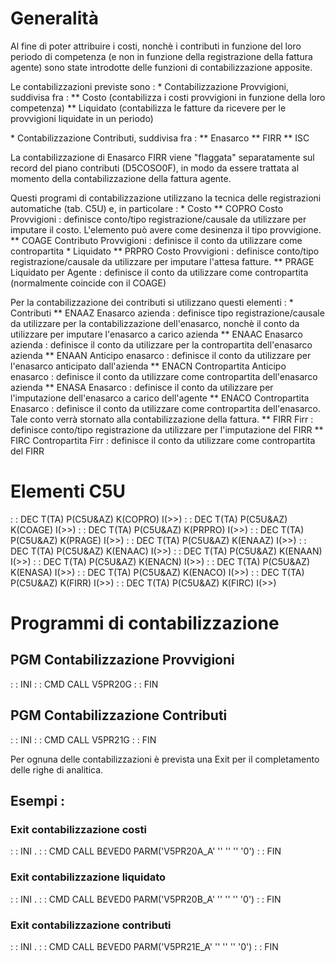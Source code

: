 # Generalità
Al fine di poter attribuire i costi, nonchè i contributi in funzione del loro periodo di competenza (e non in funzione della registrazione della fattura agente) sono state introdotte delle funzioni di contabilizzazione apposite.

Le contabilizzazioni previste sono : 
 \* Contabilizzazione Provvigioni, suddivisa fra : 
 \*\* Costo (contabilizza i costi provvigioni in funzione della loro competenza)
 \*\* Liquidato (contabilizza le fatture da ricevere per le provvigioni liquidate in un periodo)

 \* Contabilizzazione Contributi, suddivisa fra : 
 \*\* Enasarco
 \*\* FIRR
 \*\* ISC

La contabilizzazione di Enasarco FIRR viene "flaggata" separatamente sul record del piano contributi (D5COSO0F), in modo da essere trattata al momento della contabilizzazione della fattura agente.

Questi programi di contabilizzazione utilizzano la tecnica delle registrazioni automatiche (tab. C5U) e, in particolare : 
 \* Costo
 \*\* COPRO   Costo Provvigioni :  definisce conto/tipo registrazione/causale da utilizzare per imputare il costo. L'elemento può avere come desinenza il tipo provvigione.
 \*\* COAGE   Contributo Provvigioni :  definisce il conto da utilizzare come contropartita
 \* Liquidato
 \*\* PRPRO   Costo Provvigioni :  definisce conto/tipo registrazione/causale da utilizzare per imputare l'attesa fatture.
 \*\* PRAGE   Liquidato per Agente :  definisce il conto da utilizzare come contropartita (normalmente coincide con il COAGE)

Per la contabilizzazione dei contributi si utilizzano questi elementi : 
 \* Contributi
 \*\* ENAAZ   Enasarco azienda :  definisce tipo registrazione/causale da utilizzare per la contabilizzazione dell'enasarco, nonchè il conto da utilizzare per imputare l'enasarco a carico azienda
 \*\* ENAAC   Enasarco azienda :  definisce il conto da utilizzare per la contropartita dell'enasarco azienda
 \*\* ENAAN   Anticipo enasarco :  definisce il conto da utilizzare per l'enasarco anticipato dall'azienda
 \*\* ENACN   Contropartita Anticipo enasarco :  definisce il conto da utilizzare come contropartita dell'enasarco azienda
 \*\* ENASA   Enasarco :  definisce il conto da utilizzare per l'imputazione dell'enasarco a carico dell'agente
 \*\* ENACO   Contropartita Enasarco :   definisce il conto da utilizzare come contropartita dell'enasarco. Tale conto verrà stornato alla contabilizzazione della fattura.
 \*\* FIRR    Firr :  definisce conto/tipo registrazione da utilizzare per l'imputazione del FIRR
 \*\* FIRC    Contropartita Firr :   definisce il conto da utilizzare come contropartita del FIRR

# Elementi C5U
 :  : DEC T(TA) P(C5U&AZ) K(COPRO) I(>>)
 :  : DEC T(TA) P(C5U&AZ) K(COAGE) I(>>)
 :  : DEC T(TA) P(C5U&AZ) K(PRPRO) I(>>)
 :  : DEC T(TA) P(C5U&AZ) K(PRAGE) I(>>)
 :  : DEC T(TA) P(C5U&AZ) K(ENAAZ) I(>>)
 :  : DEC T(TA) P(C5U&AZ) K(ENAAC) I(>>)
 :  : DEC T(TA) P(C5U&AZ) K(ENAAN) I(>>)
 :  : DEC T(TA) P(C5U&AZ) K(ENACN) I(>>)
 :  : DEC T(TA) P(C5U&AZ) K(ENASA) I(>>)
 :  : DEC T(TA) P(C5U&AZ) K(ENACO) I(>>)
 :  : DEC T(TA) P(C5U&AZ) K(FIRR)  I(>>)
 :  : DEC T(TA) P(C5U&AZ) K(FIRC)  I(>>)

# Programmi di contabilizzazione
## PGM Contabilizzazione Provvigioni
 :  : INI
 :  : CMD CALL V5PR20G
 :  : FIN
## PGM Contabilizzazione Contributi
 :  : INI
 :  : CMD CALL V5PR21G
 :  : FIN

Per ognuna delle contabilizzazioni è prevista una Exit per il completamento delle righe di analitica.
## Esempi : 
### Exit contabilizzazione costi
 :  : INI .
 :  : CMD CALL B£VED0 PARM('V5PR20A_A' '' '' '' '0')
 :  : FIN
### Exit contabilizzazione liquidato
 :  : INI .
 :  : CMD CALL B£VED0 PARM('V5PR20B_A' '' '' '' '0')
 :  : FIN
### Exit contabilizzazione contributi
 :  : INI .
 :  : CMD CALL B£VED0 PARM('V5PR21E_A' '' '' '' '0')
 :  : FIN
